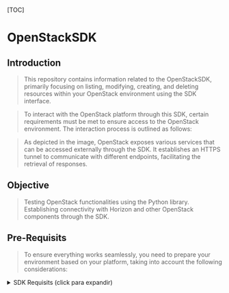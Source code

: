 [TOC]

# OpenStackSDK

## Introduction

> This repository contains information related to the OpenStackSDK, primarily focusing on listing, modifying, creating, and deleting resources within your OpenStack environment using the SDK interface.

> To interact with the OpenStack platform through this SDK, certain requirements must be met to ensure access to the OpenStack environment. The interaction process is outlined as follows:

> As depicted in the image, OpenStack exposes various services that can be accessed externally through the SDK. It establishes an HTTPS tunnel to communicate with different endpoints, facilitating the retrieval of responses.

## Objective

> Testing OpenStack functionalities using the Python library. Establishing connectivity with Horizon and other OpenStack components through the SDK.


## Pre-Requisits

> To ensure everything works seamlessly, you need to prepare your environment based on your platform, taking into account the following considerations:

<details>
<summary>SDK Requisits (click para expandir)</summary>

> Required software

> In my case, when testing all these functionalities, I had to perform the tasks on Windows. However, the requirements may vary for you, depending on your operating system.

- Install [Python](https://www.python.org/downloads/)
- Upgrade [pip](https://www.wikihow.com/Update-Pip)
- Install [Microsoft Visual C++](https://learn.microsoft.com/es-es/cpp/windows/latest-supported-vc-redist?view=msvc-170)
- Install [OpenStack SDK](https://docs.openstack.org/openstacksdk/latest/install/index.html)

> Configuration

1. Create "Connection Object"
2. Specify the service type that you have to query
3. Specify the resource type that you have to query
4. Specify the version of the component that you want to modify, create, delete or list.

</details>
